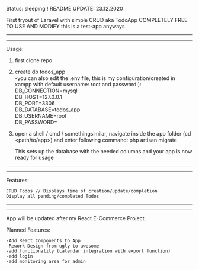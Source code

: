 Status: sleeping ! README UPDATE: 23.12.2020


First tryout of Laravel with simple CRUD aka TodoApp
COMPLETELY FREE TO USE AND MODIFY
    this is a test-app anyways
    
----------------------------------------------------------------------------------------------------------------------------------    
----------------------------------------------------------------------------------------------------------------------------------
Usage:

1. first clone repo

2. create db todos_app <br>
    -you can also edit the .env file, this is my configuration(created in xampp with default username: root and password:<blank>):<br>
        DB_CONNECTION=mysql<br>
        DB_HOST=127.0.0.1<br>
        DB_PORT=3306<br>
        DB_DATABASE=todos_app<br>
        DB_USERNAME=root<br>
        DB_PASSWORD=<br>
        
3. open a shell / cmd / somethingsimilar, navigate inside the app folder (cd <path/to/app>) and enter following command:
    php artisan migrate
    
    This sets up the database with the needed columns and your app is now ready for usage

----------------------------------------------------------------------------------------------------------------------------------
----------------------------------------------------------------------------------------------------------------------------------

Features:

    CRUD Todos // Displays time of creation/update/completion
    Display all pending/completed Todos
    
-----------------------------------------------------------------------------------------------------------------------------------
-----------------------------------------------------------------------------------------------------------------------------------
App will be updated after my React E-Commerce Project.

Planned Features:

    -Add React Components to App
    -Rework Design from ugly to awesome
    -add functionality (calendar integration with export function)
    -add login
    -add monitoring area for admin
